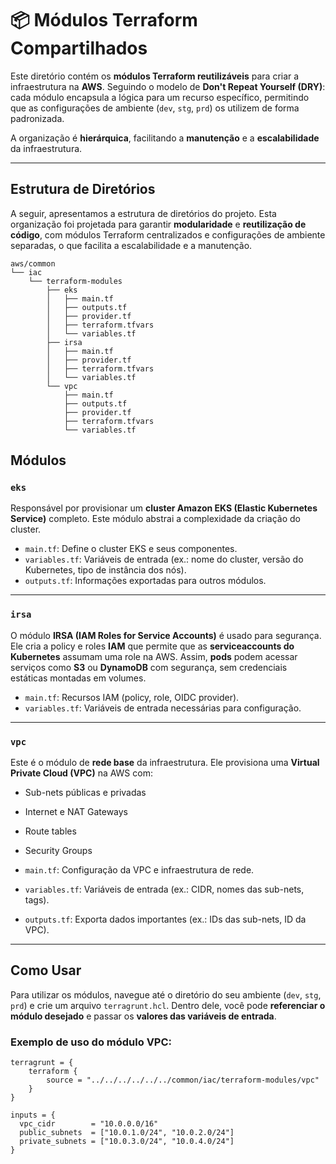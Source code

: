 # 📦 Módulos Terraform Compartilhados

Este diretório contém os **módulos Terraform reutilizáveis** para criar a infraestrutura na **AWS**. Seguindo o modelo de **Don't Repeat Yourself (DRY)**: cada módulo encapsula a lógica para um recurso específico, permitindo que as configurações de ambiente (`dev`, `stg`, `prd`) os utilizem de forma padronizada.

A organização é **hierárquica**, facilitando a **manutenção** e a **escalabilidade** da infraestrutura.

---
## Estrutura de Diretórios

A seguir, apresentamos a estrutura de diretórios do projeto. Esta organização foi projetada para garantir **modularidade** e **reutilização de código**, com módulos Terraform centralizados e configurações de ambiente separadas, o que facilita a escalabilidade e a manutenção.

```hcl
aws/common
└── iac
    └── terraform-modules
        ├── eks
        │   ├── main.tf
        │   ├── outputs.tf
        │   ├── provider.tf
        │   ├── terraform.tfvars
        │   └── variables.tf
        ├── irsa
        │   ├── main.tf
        │   ├── provider.tf
        │   ├── terraform.tfvars
        │   └── variables.tf
        └── vpc
            ├── main.tf
            ├── outputs.tf
            ├── provider.tf
            ├── terraform.tfvars
            └── variables.tf
```

## Módulos

### `eks`

Responsável por provisionar um **cluster Amazon EKS (Elastic Kubernetes Service)** completo. Este módulo abstrai a complexidade da criação do cluster.

* `main.tf`: Define o cluster EKS e seus componentes.
* `variables.tf`: Variáveis de entrada (ex.: nome do cluster, versão do Kubernetes, tipo de instância dos nós).
* `outputs.tf`: Informações exportadas para outros módulos.

---

### `irsa`

O módulo **IRSA (IAM Roles for Service Accounts)** é usado para segurança. Ele cria a policy e roles **IAM** que permite que as **serviceaccounts do Kubernetes** assumam uma role na AWS. Assim, **pods** podem acessar serviços como **S3** ou **DynamoDB** com segurança, sem credenciais estáticas montadas em volumes.

* `main.tf`: Recursos IAM (policy, role, OIDC provider).
* `variables.tf`: Variáveis de entrada necessárias para configuração.

---

### `vpc`

Este é o módulo de **rede base** da infraestrutura. Ele provisiona uma **Virtual Private Cloud (VPC)** na AWS com:

* Sub-nets públicas e privadas
* Internet e NAT Gateways
* Route tables
* Security Groups

* `main.tf`: Configuração da VPC e infraestrutura de rede.
* `variables.tf`: Variáveis de entrada (ex.: CIDR, nomes das sub-nets, tags).
* `outputs.tf`: Exporta dados importantes (ex.: IDs das sub-nets, ID da VPC).

---

## Como Usar

Para utilizar os módulos, navegue até o diretório do seu ambiente (`dev`, `stg`, `prd`) e crie um arquivo `terragrunt.hcl`. Dentro dele, você pode **referenciar o módulo desejado** e passar os **valores das variáveis de entrada**.

### Exemplo de uso do módulo VPC:

```hcl
terragrunt = {
    terraform {
        source = "../../../../../../common/iac/terraform-modules/vpc"
    }
}

inputs = {
  vpc_cidr        = "10.0.0.0/16"
  public_subnets  = ["10.0.1.0/24", "10.0.2.0/24"]
  private_subnets = ["10.0.3.0/24", "10.0.4.0/24"]
}
```
